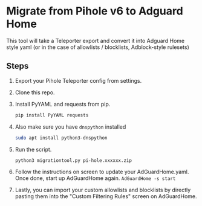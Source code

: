 # Migrate from Pihole v6 to Adguard Home

This tool will take a Teleporter export and convert it into Adguard Home style yaml (or in the case of allowlists / blocklists, Adblock-style rulesets)

## Steps

1. Export your Pihole Teleporter config from settings.
2. Clone this repo.
3. Install PyYAML and requests from pip.

   ```bash
   pip install PyYAML requests
   ```

4. Also make sure you have `dnspython` installed
   ```bash
   sudo apt install python3-dnspython
   ```
5. Run the script.

   ```bash
   python3 migrationtool.py pi-hole.xxxxxx.zip
   ```

6. Follow the instructions on screen to update your AdGuardHome.yaml. Once done, start up AdGuardHome again. `AdGuardHome -s start`
7. Lastly, you can import your custom allowlists and blocklists by directly pasting them into the "Custom Filtering Rules" screen on AdGuardHome.
